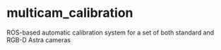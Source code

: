 # multicam_calibration
ROS-based automatic calibration system for a set of both standard and RGB-D Astra cameras
